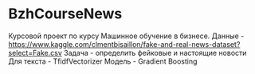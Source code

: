 # BzhCourseNews
Курсовой проект по курсу Машинное обучение в бизнесе.
Данные - https://www.kaggle.com/clmentbisaillon/fake-and-real-news-dataset?select=Fake.csv 
Задача - определить фейковые и настоящие новости
Для текста - TfidfVectorizer
Модель - Gradient Boosting
